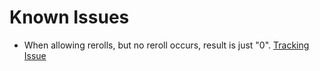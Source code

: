 # Known Issues

- When allowing rerolls, but no reroll occurs, result is just "0". [Tracking Issue](https://github.com/Geobert/caith/issues/5)
